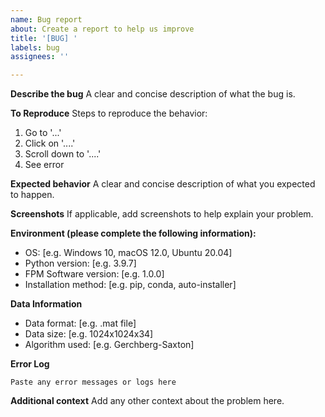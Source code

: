 ```yaml
---
name: Bug report
about: Create a report to help us improve
title: '[BUG] '
labels: bug
assignees: ''

---
```


**Describe the bug**
A clear and concise description of what the bug is.

**To Reproduce**
Steps to reproduce the behavior:
1. Go to '...'
2. Click on '....'
3. Scroll down to '....'
4. See error

**Expected behavior**
A clear and concise description of what you expected to happen.

**Screenshots**
If applicable, add screenshots to help explain your problem.

**Environment (please complete the following information):**
 - OS: [e.g. Windows 10, macOS 12.0, Ubuntu 20.04]
 - Python version: [e.g. 3.9.7]
 - FPM Software version: [e.g. 1.0.0]
 - Installation method: [e.g. pip, conda, auto-installer]

**Data Information**
 - Data format: [e.g. .mat file]
 - Data size: [e.g. 1024x1024x34]
 - Algorithm used: [e.g. Gerchberg-Saxton]

**Error Log**
```
Paste any error messages or logs here
```

**Additional context**
Add any other context about the problem here.
